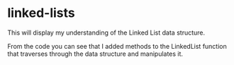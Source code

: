 # linked-lists

This will display my understanding of the Linked List data structure.

From the code you can see that I added methods to the LinkedList function that traverses through the data structure and manipulates it.